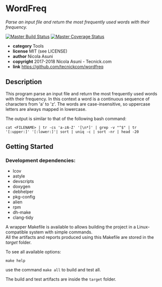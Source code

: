 # WordFreq

*Parse an input file and return the most frequently used words with their frequency.*

[![Master Build Status](https://secure.travis-ci.org/tecnickcom/wordfreq.png?branch=master)](https://travis-ci.org/tecnickcom/wordfreq?branch=master)
[![Master Coverage Status](https://coveralls.io/repos/tecnickcom/wordfreq/badge.svg?branch=master&service=github)](https://coveralls.io/github/tecnickcom/wordfreq?branch=master)

* **category**    Tools
* **license**     MIT (see LICENSE)
* **author**      Nicola Asuni
* **copyright**   2017-2018 Nicola Asuni - Tecnick.com
* **link**        https://github.com/tecnickcom/wordfreq


## Description

This program parse an input file and return the most frequently used words with their frequency.
In this context a word is a continuous sequence of characters from 'a' to 'z'.
The words are case-insensitive, so uppercase letters are always mapped in lowercase.

The output is similar to that of the following bash command:

```
cat <FILENAME> | tr -cs 'a-zA-Z' '[\n*]' | grep -v "^$" | tr '[:upper:]' '[:lower:]'| sort | uniq -c | sort -nr | head -20
```

## Getting Started

### Development dependencies:

 * lcov
 * astyle
 * devscripts
 * doxygen
 * debhelper
 * pkg-config
 * alien
 * rpm
 * dh-make
 * clang-tidy

A wrapper Makefile is available to allows building the project in a Linux-compatible system with simple commands.  
All the artifacts and reports produced using this Makefile are stored in the *target* folder.  

To see all available options:
```
make help
```

use the command ```make all``` to build and test all.

The build and test artifacts are inside the `target` folder.
